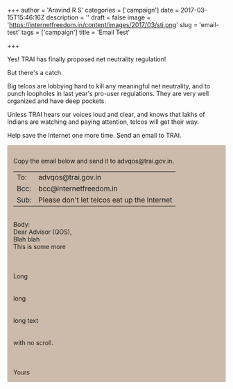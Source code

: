 +++
author = 'Aravind R S'
categories = ['campaign']
date = 2017-03-15T15:46:16Z
description = ''
draft = false
image = 'https://internetfreedom.in/content/images/2017/03/sti.png'
slug = 'email-test'
tags = ['campaign']
title = 'Email Test'

+++


Yes! TRAI has finally proposed net neutrality  regulation!

But there's a catch.

Big telcos are lobbying hard to kill any meaningful net neutrality, and to punch loopholes in last year's pro-user regulations. They are very well organized and have deep pockets.

Unless TRAI hears our voices loud and clear, and knows that lakhs of Indians are watching and paying attention, telcos will get their way.

Help save the Internet one more time. Send an email to TRAI.

<div style='background-color: #cba; padding: 1em; border-radius: 3px;'>

<div class='campaign-email-panel'></div>

<div class='campaign-next' style='display:none'>/now-xyzzy</div>

<div class='campaign-email-manual'>
<p>Copy the email below and send it to advqos@trai.gov.in.</p>

<table>
<tr><td>To: </td>
<td class='campaign-email-field'
  id='campaign-email-to'
>advqos@trai.gov.in</td></tr>
<tr><td>Bcc: </td>
<td class='campaign-email-field'
  id='campaign-email-bcc'
>bcc@internetfreedom.in</td></tr>
<tr><td>Sub: </td>
<td class='campaign-email-field'
  id='campaign-email-subject'
>Please don't let telcos eat up the Internet</td></tr>
</table>
<br />Body:<br />
<div class='campaign-email-field' id='campaign-email-body'>Dear Advisor (QOS),<br />
Blah blah<br />
This is some more<br />
<br /><br /><br />
Long<br />
<br />
<br />
long<br />
<br />
<br />
long text<br />
<br />
<br />
with no scroll.<br />
<br />
<br />
<br />
Yours</div>
</div>

<script src='https://internetfreedom.in/assets/js/email-campaign.js'></script>

